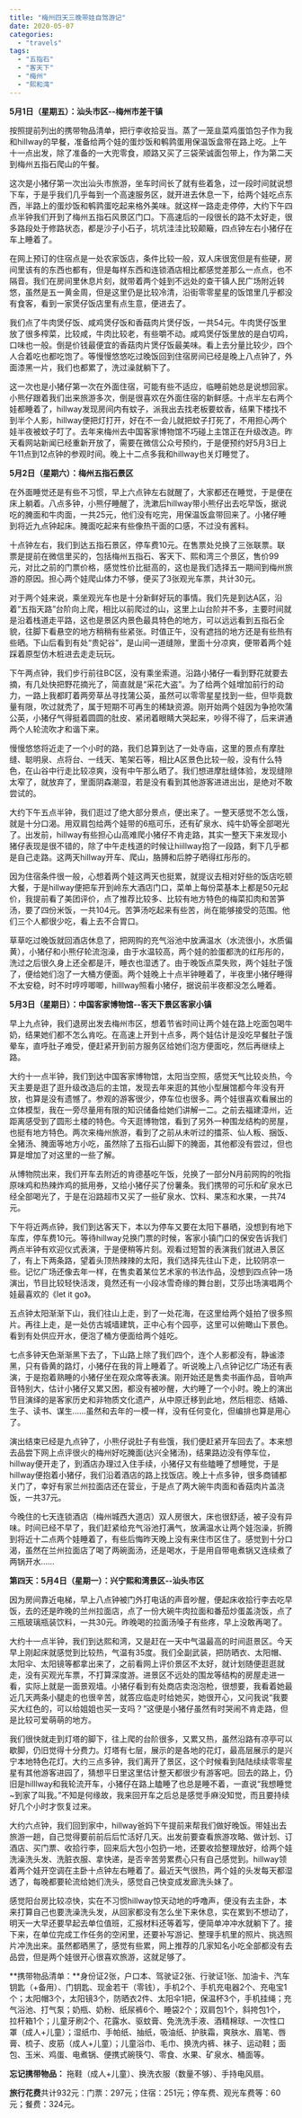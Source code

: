 ```yaml
---
title: "梅州四天三晚带娃自驾游记"
date: 2020-05-07
categories: 
  - "travels"
tags: 
  - "五指石"
  - "客天下"
  - "梅州"
  - "熙和湾"
---
```


**5月1日（星期五）：汕头市区--梅州市差干镇**

按照提前列出的携带物品清单，把行李收拾妥当。蒸了一笼韭菜鸡蛋馅包子作为我和hillway的早餐，准备给两个娃的蛋炒饭和鹌鹑蛋用保温饭盒带在路上吃。上午十一点出发，除了准备的一大兜零食，顺路又买了三袋荣诚面包带上，作为第二天到梅州五指石爬山的午餐。

这次是小猪仔第一次出汕头市旅游，坐车时间长了就有些着急，过一段时间就说想下车，于是乎我们几乎每到一个高速服务区，就开进去休息一下，给两个娃吃点东西，半路上的蛋炒饭和鹌鹑蛋吃起来格外美味。就这样一路走走停停，大约下午四点半钟我们开到了梅州五指石风景区门口。下高速后的一段很长的路不太好走，很多路段处于修路状态，都是沙子小石子，坑坑洼洼比较颠簸，四点钟左右小猪仔在车上睡着了。

在网上预订的住宿点是一处农家饭店，条件比较一般，双人床很宽但是有些硬，房间里该有的东西也都有，但是每样东西和连锁酒店相比都感觉差那么一点点，也不隔音。我们在房间里休息片刻，就带着两个娃到不远处的查干镇人民广场附近转悠，虽然是五一黄金周，但是这里仍是比较冷清，沿街零零星星的饭馆里几乎都没有食客，看到一家煲仔饭店里有点生意，便进去了。

我们点了牛肉煲仔饭、咸鸡煲仔饭和香菇肉片煲仔饭，一共54元。牛肉煲仔饭里放了很多榨菜，比较咸，牛肉比较老，有些嚼不动。咸鸡煲仔饭里放的是白切鸡，口味也一般。倒是价钱最便宜的香菇肉片煲仔饭最美味。看上去分量比较少，四个人合着吃也都吃饱了。等慢慢悠悠吃过晚饭回到住宿房间已经是晚上八点钟了，外面漆黑一片，我们也都累了，洗过澡就躺下了。

这一次也是小猪仔第一次在外面住宿，可能有些不适应，临睡前她总是说想回家。小熊仔跟着我们出来旅游多次，倒是很喜欢在外面住宿的新鲜感。十点半左右两个娃都睡着了，hillway发现房间内有蚊子，派我出去找老板要蚊香，结果下楼找不到半个人影，hillway便把灯打开，好在不一会儿就把蚊子打死了，不用担心两个娃半夜被蚊子叮了。去年来梅州去中国客家博物馆不巧碰上主馆正在升级改造。昨天看网站新闻已经重新开放了，需要在微信公众号预约，于是便预约好5月3日上午11点到12点钟的参观时间。晚上十二点多我和hillway也关灯睡觉了。

**5月2日（星期六）：梅州五指石景区**

在外面睡觉还是有些不习惯，早上六点钟左右就醒了，大家都还在睡觉，于是便在床上躺着。八点多钟，小熊仔睡醒了，洗漱后hillway带小熊仔出去吃早饭，据说吃的腌面和牛肉面，一共25元，他们没有吃完，用保温饭盒带回来了。小猪仔睡到将近九点钟起床。腌面吃起来有些像热干面的口感，不过没有酱料。

十点钟左右，我们到达五指石景区，停车费10元。在售票处兑换了三张联票。联票是提前在微信里买的，包括梅州五指石、客天下、熙和湾三个景区，售价99元，对比之前的门票价格，感觉性价比挺高的，这也是我们选择五一期间到梅州旅游的原因。担心两个娃爬山体力不够，便买了3张观光车票，共计30元。

对于两个娃来说，乘坐观光车也是十分新鲜好玩的事情。我们先是到达A区，沿着“五指天路”台阶向上爬，相比以前爬过的山，这里上山台阶并不多，主要时间就是沿着栈道走平路，这也是景区内景色最具特色的地方，可以远远看到五指石全貌，往脚下看悬空的地方稍稍有些紧张。时值正午，没有遮挡的地方还是有些热有些晒。下山后看到有处“贵妃谷”，是山间一道缝隙，里面十分凉爽，便带着两个娃踩着原型仿木桩进去走走玩玩。

下午两点钟，我们步行前往BC区，没有乘坐索道。沿路小猪仔一看到野花就要去摘，有几处快把野花摘光了，简直就是“采花大盗”。为了给两个娃增加前行的动力，一路上我都盯着两旁草丛寻找蒲公英，虽然可以零零星星找到一些，但毕竟数量有限，吹过就秃了，属于短期不可再生的稀缺资源。刚开始两个娃因为争抢吹蒲公英，小猪仔气得挺着圆圆的肚皮、紧闭着眼睛大哭起来，吵得不得了，后来讲通两个人轮流吹才和谐下来。

慢慢悠悠将近走了一个小时的路，我们总算到达了一处寺庙，这里的景点有摩肚缝、聪明泉、点将台、一线天、笔架石等，相比A区景色比较一般，没有什么特色，在山谷中行走比较凉爽，没有中午那么晒了。我们想进摩肚缝体验，发现缝隙太窄了，就放弃了，里面阴森潮湿，若是没有看到其他游客进进出出，是绝对不敢尝试的。

大约下午五点半钟，我们逛过了绝大部分景点，便出来了。一整天感觉不怎么饿，就是十分口渴。用双肩包给两个娃带的6瓶可乐，还有矿泉水、纯牛奶等全部喝光了。出发前，hillway有些担心山高难爬小猪仔不肯走路，其实一整天下来发现小猪仔表现是很不错的，除了中午走栈道的时候让hiillway抱了一段路，剩下几乎都是自己走路。这两天hillway开车、爬山，胳膊和后脖子晒得红彤彤的。

因为住宿条件很一般，心想着两个娃这两天也挺累，就提议去相对好些的饭店吃顿大餐，于是hillway便把车开到岭东大酒店门口，菜单上每份菜基本上都是50元起价，我提前看了美团评价，点了推荐比较多、比较有地方特色的梅菜扣肉和苦笋汤，要了四份米饭，一共104元。苦笋汤吃起来有些苦，尚在能够接受的范围。他们三个人都很少吃，看上去不合胃口。

草草吃过晚饭就回酒店休息了，把网购的充气浴池中放满温水（水流很小，水质偏黄），小猪仔和小熊仔轮流泡澡，由于水温较高，两个娃的脸蛋都洗的红彤彤的，洗过之后很久身上还全都是汗，睡衣也湿透了。由于晚饭点菜失败，两个娃肚子饿了，便给她们泡了一大桶方便面。两个娃晚上十点半钟睡着了，半夜里小猪仔睡得不太安稳，时不时哼哼唧唧，hilllway照看小猪仔，据说前半夜都没怎么睡着。

**5月3日（星期日）：中国客家博物馆--客天下景区客家小镇**

早上九点钟，我们退房出发去梅州市区，想着节省时间让两个娃在路上吃面包喝牛奶，结果她们都不怎么肯吃。在高速上开到十点多，两个娃估计是没吃早餐肚子饿晕车，直呼肚子难受，便赶紧开到前方服务区给她们泡方便面吃，然后再继续上路。

大约十一点半钟，我们到达中国客家博物馆，太阳当空照，感觉天气比较炎热，今天主要是逛了逛升级改造后的主馆，发现去年来逛的其他小型展馆都今年没有开放，也算是没有遗憾了。参观的游客很少，停车位也很多。两个娃很喜欢看展出的立体模型，我在一旁尽量用有限的知识储备给她们讲解一二。之前去福建漳州，近距离感受到了圆形土楼的特色。今天逛博物馆，看到了另外一种围龙结构的房屋，也挺有地方特色。两次来梅州旅游，看到了之前从未听过的擂茶、仙人粄、捆饭、全猪汤、腌面等地方小吃，虽然除了五指石山脚下的腌面，其他都没有尝过，但也算是增加了对这里的一些了解。

从博物院出来，我们开车去附近的肯德基吃午饭，兑换了一部分N月前网购的吮指原味鸡和热辣炸鸡的抵用券，又给小猪仔买了份薯条。我们携带的可乐和矿泉水已经全部喝光了，于是在沿路超市又买了一些矿泉水、饮料、果冻和水果，一共74元。

下午将近两点钟，我们到达客天下，本以为停车又要在太阳下暴晒，没想到有地下车库，停车费10元。等待hillway兑换门票的时候，客家小镇门口的保安告诉我们两点半钟有欢迎仪式表演，于是便稍等片刻。观看过短暂的表演我们就进入景区了，有上下两条路，望着头顶热辣辣的太阳，我们选择先往山下走，比较阴凉一些。记忆广场还像去年一样，在售卖着某位艺术家的书法作品，没想到四点钟一场演出，节目比较轻快活泼，竟然还有一小段冰雪奇缘的舞台剧，艾莎出场演唱两个娃最喜欢的《let it go》。

五点钟太阳渐渐下山，我们往山上走，到了一处花海，在这里给两个娃拍了很多照片。再往上走，是一处仿古城墙建筑，正中心有个园亭，这里可以俯瞰山下景色。看到有处供应开水，便泡了桶方便面给两个娃吃。

七点多钟天色渐渐黑下去了，下山路上除了我们四个，连个人影都没有，静谧漆黑，只有昏黄的路灯，小猪仔在我的背上睡着了。听说晚上八点钟记忆广场还有表演，于是抱着熟睡的小猪仔坐在观众席等表演。刚开始还是售卖书画作品，音响声音特别大，估计小猪仔又累又困，都没有被吵醒，大约睡了一个小时。晚上的演出节目演绎的是客家历史和非物质文化遗产，从中原迁移到此地，然后相恋、结婚、生子、读书、谋生……虽然和去年的一模一样，没有任何变化，但编排也算是用心了。

演出结束已经是九点钟了，小熊仔说肚子有些饿，我们便赶紧开车回去了。本来想去品尝下网上点评很火的梅州好吃腌面(达兴全猪汤)，结果路边没有停车位，hillway便开走了，到酒店办理过入住手续，小猪仔又有些瞌睡了想睡觉，于是hillway便抱着小猪仔，我们沿着酒店的路上找饭店。晚上十点多钟，很多商铺都关门了，幸好有家兰州拉面店还在营业，于是点了两大碗牛肉面和香菇肉片盖浇饭，一共37元。

今晚住的七天连锁酒店（梅州城西大道店）双人房很大，床也很舒适，被子没有异味。时间已经不早了，我们赶紧给充气浴池打满气，放满温水让两个娃泡澡，折腾到将近十二点两个娃睡着了，有些后悔昨天晚上没有来住市区住了。感觉到十分口渴，虽然在兰州拉面店了喝了两碗面汤，还是喝水，于是用自带电煮锅又连续煮了两锅开水……

**第四天：5月4日（星期一）：兴宁熙和湾景区--汕头市区**

因为房间靠近电梯，早上八点钟被门外打电话的声音吵醒，便起床收拾行李去吃早饭，去的还是昨晚的兰州拉面店，点了一份大碗牛肉拉面和番茄炒蛋盖浇饭，点了三瓶玻璃瓶装饮料，一共30元。昨晚喝的拉面汤嗓子有些疼，早上没敢再喝了。

大约十一点半钟，我们到达熙和湾，又是赶在一天中气温最高的时间逛景区。今天早上刚起床就感觉到比较热，气温有35度。我们全副武装，把防晒衣、太阳帽、太阳伞、太阳镜等都拿出来了，之前看网上评价景区不太好，就计划随便逛逛就走，没有买观光车票，不打算深度游。进景区不远处的围龙等结构的房屋走进一看，实际上就是一面景观墙。小猪仔看到有处商店卖泡泡枪，很想要，我看着她最近几天两条小腿走的也很辛苦，就答应临走时给她买，她很开心，又问我说“我要买大红色的，可以给姐姐也买一支吗？”这便是小猪仔虽然有时哭闹不肯走路，但是比较可爱萌萌的地方。

我们很快就走到灯塔的脚下，往上爬的台阶很多，又累又热，虽然沿路有凉亭可以歇脚，仍旧觉得十分费力。灯塔有七层，展示的是各地的花灯，最高层展示的是兴宁本地特色花灯。大约三点多钟，我们离开了景区，这个时候看到陆陆续续零零星星有其他游客进园了，猜想平日里这里估计整天都很少有游客吧。回去的路上，仍旧是hilllway和我轮流开车，小猪仔在路上瞌睡了也总是睡不着，一直说“我想睡觉~到家了叫我。”不知是何缘故，我来回开车之后总是感觉手麻没知觉，而且要持续好几个小时才恢复过来。

大约六点钟，我们回到家中，hillway爸妈下午提前来帮我们做好晚饭。带娃出去旅游一趟，自己觉得要前前后后忙活好几天。出发前要查看旅游攻略、做计划、订酒店、买门票、收拾行李，回来后大包小包扔一地，还要收拾整理放好，给两个娃洗澡洗头发、洗脏衣服、拿快递，是否辛苦劳累费心只有自己感觉到。hillway领着两个娃开空调在主卧十点钟左右睡着了。最近天气很热，两个娃的头发每天都湿透了，每晚都要轮流给她们洗头，感觉自己快变成发廊洗头妹了。

感觉阳台房比较凉快，实在不习惯hillway惊天动地的呼噜声，便没有去主卧，本来打算自己也要洗澡洗头发，从回家都没有怎么坐下来休息，实在累到不想动了，明天一大早还要早起去单位值班，汇报材料还等着写，便简单冲冲水就躺下了。接下来，在单位完成工作任务的空闲里，还要补写游记、整理手机里的照片、挑选照片冲洗出来。虽然都晒黑了，感觉有些累，网上推荐的几家知名小吃全部都没有去品尝，但是两个娃很开心很喜欢旅游，这就足够了。

**携带物品清单：**身份证2张，户口本、驾驶证2张、行驶证1张、加油卡、汽车钥匙（+备用）、门钥匙、现金若干（零钱），手机2个、手机充电器2个、充电宝1个；太阳帽3个，太阳镜3个，防晒衣2件、太阳伞1把，保温杯3个，手机挂绳；充气浴池、打气泵；奶瓶、奶粉、纸尿裤6个、睡袋2个；双肩包1个，斜挎包1个，拉杆箱1个；儿童牙刷2个、花露水、驱蚊膏、免洗洗手液、酒精棉球、一次性口罩（成人+儿童）；湿纸巾、手帕纸、抽纸，吸油纸、护肤霜，爽肤水、眉笔、唇膏、梳子、皮筋（成人+儿童）；儿童浴巾、毛巾、换洗内裤、袜子、运动鞋；面包、玉米、鸡蛋、电煮锅、便携式碗筷勺、零食、水果、矿泉水、桶面等。

**忘记携带物品：** 拖鞋（成人+儿童）、换洗衣服（数量不够）、手持电风扇。

**旅行花费**共计932元：门票：297元；住宿：251元；停车费、观光车费等：60元；餐费：324元。
